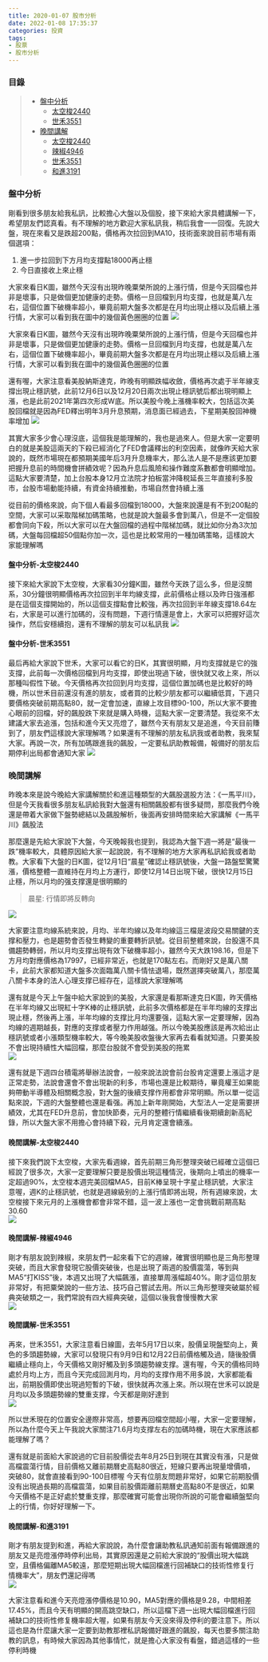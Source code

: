 ```yaml
---
title: 2020-01-07 股市分析
date: 2022-01-08 17:35:37
categories: 投資
tags: 
- 股票
- 股市分析
---
```

### 目錄
> + [盤中分析](#盤中分析)
>     - [太空梭2440](#盤中分析-太空梭2440)
>     - [世禾3551](#盤中分析-世禾3551)
> + [晚間講解](#晚間講解)
>     - [太空梭2440](#晚間講解-太空梭2440)
>     - [辣椒4946](#晚間講解-辣椒4946)
>     - [世禾3551](#晚間講解-世禾3551)
>     - [和進3191](#晚間講解-和進3191)

### 盤中分析
剛看到很多朋友給我私訊，比較擔心大盤以及個股，接下來給大家具體講解一下，希望朋友們認真看。有不理解的地方歡迎大家私訊我，稍后我會一一回復。先說大盤，現在來看又是跌超200點，價格再次拉回到MA10，技術面來說目前市場有兩個選項：
1. 進一步拉回到下方月均支撐點18000再止穩
2. 今日直接收上來止穩

大家來看日K圖，雖然今天沒有出現昨晚粟榮所說的上漲行情，但是今天回檔也并非是壞事，只是做個更加健康的走勢。價格一旦回檔到月均支撐，也就是萬八左右，這個位置下破機率超小，畢竟前期大盤多次都是在月均出現止穩以及后續上漲行情，大家可以看到我在圖中的幾個黃色圈圈的位置
<img src="https://i.imgur.com/7dGdesC.png" data-aos="zoom-in">

大家來看日K圖，雖然今天沒有出現昨晚粟榮所說的上漲行情，但是今天回檔也并非是壞事，只是做個更加健康的走勢。價格一旦回檔到月均支撐，也就是萬八左右，這個位置下破機率超小，畢竟前期大盤多次都是在月均出現止穩以及后續上漲行情，大家可以看到我在圖中的幾個黃色圈圈的位置

還有喔，大家注意看美股納斯達克，昨晚有明顯跌幅收斂，價格再次處于半年線支撐出現止穩訊號，此前12月6日以及12月20日兩次出現止穩訊號后都出現明顯上漲，也是此前2021年第四次形成W底。所以美股今晚上漲機率較大，包括這次美股回檔就是因為FED釋出明年3月升息預期，消息面已經過去，下星期美股回神機率增加
<img src="https://i.imgur.com/zycEkKJ.png" data-aos="zoom-in">

其實大家多少會心理沒底，這個我是能理解的，我也是過來人。但是大家一定要明白的就是美股這兩天的下殺已經消化了FED會議釋出的利空因素，就像昨天給大家說的，既然市場現在都預期美國年后3月升息機率大，那么法人是不是應該更加要把握升息前的時間機會拼績效呢？因為升息后風險和操作難度系數都會明顯增加。這點大家要清楚，加上台股本身12月立法院才拍板當沖降稅延長三年直接利多股市，台股市場動能持續，有資金持續推動，市場自然會持續上漲

從目前的價格來說，向下個人看最多回檔到18000，大盤來說還是有不到200點的空間，大家可以采取階梯加碼策略，也就是說大盤最多會到萬八，但是不一定個股都會同向下殺，所以大家可以在大盤回檔的過程中階梯加碼，就比如你分為3次加碼，大盤每回檔超50個點你加一次，這也是比較常用的一種加碼策略，這樣說大家能理解嗎

#### 盤中分析-太空梭2440
接下來給大家說下太空梭，大家看30分鐘K圖，雖然今天跌了這么多，但是沒關系，30分鐘很明顯價格再次拉回到半年均線支撐，此前價格止穩以及昨日強漲都是在這個支撐開始的，所以這個支撐點會比較強，再次拉回到半年線支撐18.64左右，大家是可以進行加碼的，沒有問題，下週行情還是會上，大家可以把握好這次操作，然后安穩續抱，還有不理解的朋友可以私訊我
<img src="https://i.imgur.com/2WBAGZx.png" data-aos="zoom-in">

#### 盤中分析-世禾3551
最后再給大家說下世禾，大家可以看它的日K，其實很明顯，月均支撐就是它的強支撐，此前每一次價格回檔到月均支撐，即使出現過下破，很快就又收上來，所以那種叫假性下破。今天價格再次拉回到月均支撐，這個位置加碼也是比較好的時機，所以世禾目前還沒有進的朋友，或者買的比較少朋友都可以繼續低買，下週只要價格突破前期高點80，就一定會加速，直線上攻目標90-100，所以大家不要擔心眼前的回檔，好的飆股跌下來就是購入時機，這點大家一定要清楚。我從來不太建議大家去追漲，包括和進今天又亮燈了，雖然今天有朋友又是追進，今天目前賺到了，朋友們這樣說大家理解嗎？如果還有不理解的朋友私訊我或者助教，我來幫大家。再說一次，所有加碼跟進我的飆股，一定要私訊助教報備，報備好的朋友后期停利出局都會通知大家
<img src="https://i.imgur.com/ol0L231.png" data-aos="zoom-in">

### 晚間講解
昨晚本來是說今晚給大家講解關於和進這種類型的大飆股選股方法：《一馬平川》，但是今天我看很多朋友私訊給我對大盤還有相關飆股都有很多疑問，那麼我們今晚還是帶着大家做下盤勢總結以及飆股解析，後面再安排時間來給大家講解《一馬平川》飆股法

那麼還是先給大家說下大盤，今天晚報我也提到，我認為大盤下週一將是“最後一跌”機率較大，具體原因給大家一起說說，有不理解的地方大家再私訊給我或者助教。大家看下大盤的日K圖，從12月1日“晨星”確認止穩訊號後，大盤一路盤堅驚驚漲，價格整體一直維持在月均上方運行，即使12月14日出現下破，很快12月15日止穩，所以月均的强支撑還是很明顯的
> 晨星: 行情即將反轉向

<img src="https://i.imgur.com/9mMIBTN.png" style="display:block; margin:auto;" data-aos="zoom-in">

大家要注意均線系統來說，月均、半年均線以及年均線這三檔是波段交易關鍵的支撑和壓力，也是趨勢會否發生轉變的重要轉折訊號。從目前整體來說，台股還不具備趨勢轉弱，所以月均支撑出現有效下破機率超小，雖然今天大跌198.16，但是下方月均對應價格為17997，已經非常近，也就是170點左右。而剛好又是萬八關卡，此前大家都知道大盤多次面臨萬八關卡情怯退場，既然選擇突破萬八，那麼萬八關卡本身的法人心理支撑已經存在，這樣說大家理解嗎

還有就是今天上午盤中給大家說到的美股，大家還是看那斯達克日K圖，昨天價格在半年均線又出現紅十字K棒的止穩訊號，此前多次價格都是在半年均線的支撑出現止穩，然後再上漲，半年均線的支撑比月均還要强，這點大家一定要理解，因為均線的週期越長，對應的支撑或者壓力作用越强。所以今晚美股應該是再次給出止穩訊號或者小漲類型機率較大，等今晚美股收盤後大家再去看看就知道。只要美股不會出現持續性大幅回檔，那麼台股就不會受到美股的拖累
<img src="https://i.imgur.com/8PyoNtu.png" style="display:block; margin:auto;" data-aos="zoom-in">

還有就是下週四台積電將舉辦法說會，一般來說法說會前台股肯定還要上漲這才是正常走勢，法說會還會不會出現新的利多，市場也還是比較期待，畢竟權王如果能夠帶動半導體及相關概念股，對大盤的後續支撑作用都會非常明顯。所以單一從這點來說，下週的大盤整體也還是看强。再加上新年剛開始，大型法人一定是需要拼績效，尤其在FED升息前，會加快節奏，元月的整體行情繼續看後期續創新高紀錄，所以大盤大家不用擔心會持續下殺，元月肯定還會續漲。

#### 晚間講解-太空梭2440
接下來我們說下太空梭，大家先看週線，首先前期三角形整理突破已經確立這個已經說了很多次，大家一定要理解只要是股價出現這種情況，後期向上噴出的機率一定超過90%，太空梭本週完美回檔MA5，目前K棒呈現十字星止穩訊號，大家注意喔，週K的止穩訊號，也就是週線級别的上漲行情即將出現，所有週線來說，太空梭接下來元月的上漲機會都會非常不錯，這一波上漲也一定會挑戰前期高點30.60
<img src="https://i.imgur.com/RRXMxTB.png" style="display:block; margin:auto;" data-aos="zoom-in">

#### 晚間講解-辣椒4946
剛才有朋友說到辣椒，來朋友們一起來看下它的週線，確實很明顯也是三角形整理突破，而且大家會發現它股價突破後，也是出現了兩週的股價震蕩，等到與MA5“打KISS”後，本週又出現了大幅飆漲，直接單周漲幅超40%。剛才這位朋友非常好，有把粟榮說的一些方法、技巧自己嘗試去用。所以三角形整理突破屬於經典突破類之一，我們常說有四大經典突破，這個以後我會慢慢教大家
<img src="https://i.imgur.com/er69DAS.png" style="display:block; margin:auto;" data-aos="zoom-in">

#### 晚間講解-世禾3551
再來，世禾3551，大家注意看日線圖，去年5月17日以來，股價呈現盤堅向上，黄色的多頭趨勢線，大家可以發現只有9月9日和12月22日前價格觸及過，隨後股價繼續止穩向上，今天價格又剛好觸及到多頭趨勢線支撑。還有喔，今天的價格同時處於月均上方，而且今天完成回測月均，月均的支撑作用不用多說，大家都能看出，前期股價即使出現過短暫的下破，很快就再次漲上來。所以現在世禾可以說是月均以及多頭趨勢線的雙重支撑，今天都是剛好達到
<img src="https://i.imgur.com/oPUGBbG.png" style="display:block; margin:auto;" data-aos="zoom-in">

所以世禾現在的位置安全邊際非常高，想要再回檔空間超小喔，大家一定要理解，所以為什麼今天上午我說大家關注71.6月均支撑左右的加碼時機，現在大家應該都能理解了嗎？

還有就是前面給大家說過的它目前股價從去年8月25日到現在其實没有漲，只是做高檔震蕩行情，目前價格又離前期曆史高點80很近，短線只要再出現量增價噴，突破80，就會直接看到90-100目標喔
今天有位朋友問題非常好，如果它前期股價没有出現過長期的高檔震蕩，如果目前股價距離前期曆史高點80不是很近，如果今天價格不是正好處於雙重支撑，那麼確實可能會出現你所說的可能會繼續盤堅向上的行情，你好好理解一下。

#### 晚間講解-和進3191
剛才有朋友提到和進，再給大家說說，為什麼會讓助教私訊通知前面有報備跟進的朋友又是亮燈漲停時停利出局，其實原因還是之前給大家說的“股價出現大幅跳空，且價格偏離MA5較遠，那麼短期出現大幅回檔進行回補缺口的技術性修复行情機率大”，朋友們還記得嗎
<img src="https://i.imgur.com/ViwTJtJ.png" style="display:block; margin:auto;" data-aos="zoom-in">

大家注意看和進今天亮燈漲停價格是10.90，MA5對應的價格是9.28，中間相差17.45%，而且今天有明顯的開高跳空缺口，所以這檔下週一出現大幅回檔進行回補缺口的技術性修复機率超大喔，如果有朋友今天没來得及停利的要注意下。所以這也是為什麼讓大家一定要到助教那裡私訊報備好跟進的飆股，每天也要多關注助教的訊息，有時候大家因為其他事情忙，就是擔心大家没有看盤，錯過這樣的一些停利時機